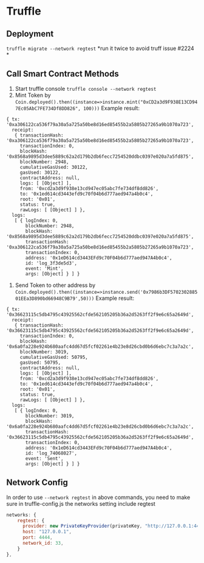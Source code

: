 # Truffle

## Deployment
`truffle migrate --network regtest` 
*run it twice to avoid truff issue #2224 *


## Call Smart Contract Methods
1. Start truffle console `truffle console --network regtest`
1. Mint Token by `Coin.deployed().then((instance=>instance.mint("0xCD2a3d9F938E13CD947Ec05AbC7FE734Df8DD826", 100)))`
Example result:
```
{ tx: '0xa306122ca536f79a30a5a725a50be8d16ed85455b2a5805b27265a9b1070a723',
  receipt: 
   { transactionHash: '0xa306122ca536f79a30a5a725a50be8d16ed85455b2a5805b27265a9b1070a723',
     transactionIndex: 0,
     blockHash: '0x8568a9895d3dee5889c62a2d179b2db6fecc7254520ddbc0397e020a7a5fd875',
     blockNumber: 2948,
     cumulativeGasUsed: 30122,
     gasUsed: 30122,
     contractAddress: null,
     logs: [ [Object] ],
     from: '0xcd2a3d9f938e13cd947ec05abc7fe734df8dd826',
     to: '0x1ed614cd3443efd9c70f04b6d777aed947a4b0c4',
     root: '0x01',
     status: true,
     rawLogs: [ [Object] ] },
  logs: 
   [ { logIndex: 0,
       blockNumber: 2948,
       blockHash: '0x8568a9895d3dee5889c62a2d179b2db6fecc7254520ddbc0397e020a7a5fd875',
       transactionHash: '0xa306122ca536f79a30a5a725a50be8d16ed85455b2a5805b27265a9b1070a723',
       transactionIndex: 0,
       address: '0x1eD614cd3443EFd9c70F04b6d777aed947A4b0c4',
       id: 'log_3f3de5d3',
       event: 'Mint',
       args: [Object] } ] }
```
1. Send Token to other address by `Coin.deployed().then((instance=>instance.send('0x7986b3DF570230288501EEa3D890bd66948C9B79',50)))`
Example result:
```
{ tx: '0x36623115c5db4795c43925562cfde562105205b36a2d5263ff2f9e6c65a2649d',
  receipt: 
   { transactionHash: '0x36623115c5db4795c43925562cfde562105205b36a2d5263ff2f9e6c65a2649d',
     transactionIndex: 0,
     blockHash: '0x6a0fa228e924b680aafc4dd67d5fcf02261e4b23e8d26cbd0b6d6ebc7c3a7a2c',
     blockNumber: 3019,
     cumulativeGasUsed: 50795,
     gasUsed: 50795,
     contractAddress: null,
     logs: [ [Object] ],
     from: '0xcd2a3d9f938e13cd947ec05abc7fe734df8dd826',
     to: '0x1ed614cd3443efd9c70f04b6d777aed947a4b0c4',
     root: '0x01',
     status: true,
     rawLogs: [ [Object] ] },
  logs: 
   [ { logIndex: 0,
       blockNumber: 3019,
       blockHash: '0x6a0fa228e924b680aafc4dd67d5fcf02261e4b23e8d26cbd0b6d6ebc7c3a7a2c',
       transactionHash: '0x36623115c5db4795c43925562cfde562105205b36a2d5263ff2f9e6c65a2649d',
       transactionIndex: 0,
       address: '0x1eD614cd3443EFd9c70F04b6d777aed947A4b0c4',
       id: 'log_74068027',
       event: 'Sent',
       args: [Object] } ] }
```

## Network Config
In order to use `--network regtest` in above commands, you need to make sure in truffle-config.js the networks setting include regtest

```js
networks: {
    regtest: {
      provider: new PrivateKeyProvider(privateKey, "http://127.0.0.1:4444"),
      host: "127.0.0.1",
      port: 4444,
      network_id: 33,
    }
},
```